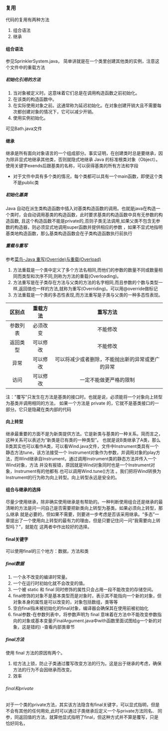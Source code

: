 ### 复用
代码的复用有两种方法
1. 组合语法
2. 继承

#### 组合语法
参见SprinklerSystem.java，
简单讲就是在一个类里创建其他类的实例，注意这个文件中的重载方法

##### 初始化引用的方法
1. 当对象被定义时。这意味着它们总是在调用构造函数之前初始化。
2. 在该类的构造函数中。
3. 在实际使用对象之前。这通常称为延迟初始化。在对象创建开销大且不需要每次都创建对象的情况下，它可以减少开销。
4. 使用实例初始化。

可见Bath.java文件
#### 继承
继承是所有面向对象语言的一个组成部分。事实证明，在创建类时总是要继承，因为除非显式地继承其他类，否则就隐式地继承 Java 的标准根类对象（Object）。
使用关键字exends后跟基类的名称，可以获得基类的所有方法和字段
- 对于文件中具有多个类的情况，每个类都可以具有一个main函数，即使这个类不是public类



##### 初始化基类
 Java 自动在派生类构造函数中插入对基类构造函数的调用。也就是java在构造一个类时，会自动调用基类的构造函数，此时要求基类的构造函数中具有无参数的构造函数,
 且这个构造函数不能是private的,否则子类无法调用,如果父类不包含无参数的构造器，则必须显式地调用super函数并提供相应的参数
 ，如果不显式地指明基类地构造函数，那么基类构造函数会在子类构造函数执行前执行
##### 重载与重写
参考[菜鸟-Java 重写(Override)与重载(Overload)](https://www.runoob.com/java/java-override-overload.html)
1. 方法重载是一个类中定义了多个方法名相同,而他们的参数的数量不同或数量相同而类型和次序不同,则称为方法的重载(Overloading)。
2. 方法重写是在子类存在方法与父类的方法的名字相同,而且参数的个数与类型一样,返回值也一样的方法,就称为重写(Overriding)。可以用@override做标记
3. 方法重载是一个类的多态性表现,而方法重写是子类与父类的一种多态性表现。

|区别点|重载方法|重写方法|
|:---:|:---:|:---:|
|参数列表|必须改变|不能修改|
|返回类型|可以修改|不能修改|
|异常|可以修改|可以将减少或者删除，不能抛出新的异常或更广的异常|
|访问|可以修改|一定不能做更严格的限制|

注："覆写"只发生在方法是基类的接口时。也就是说，必须能将一个对象向上转型为基类并调用相同的方法，
如果一个方法是 private 的，它就不是基类接口的一部分。它只是隐藏在类内部的代码
#### 向上转型
继承最重要的方面不是为新类提供方法。它是新类与基类的一种关系。简而言之，这种关系可以表述为“新类是已有类的一种类型”。
也就是说B类继承了A类，那么B类其实也可以看作A类，可以看Wind.java文件，文件中Instrument类具有一个静态方法tune，该方法接受一个
Instrument对象作为参数，并调用对象的play方法，而Wind继承自Instrument，通过调用Instrument类的静态方法并传入一个Wind对象，方法
并没有报错，原因就是Wind对象同时也是一个Instrument对象，Instrument有的他都有.也可以调用Wind.tune()方法
。我们把将Wind转换为Instrument的行为称为向上转型。向上转型永远是安全的。

#### 组合与继承的选择
尽量少使用继承，除非确实使用继承是有帮助的。一种判断使用组合还是继承的最清晰的方法是问一问自己是否需要把新类向上转型为基类。如果必须向上转型，那么继承
就是必要的，但如果不需要，则要进一步考虑是否该采用继承。“多态”一章提出了一个使用向上转型的最有力的理由，但是只要记住问一问“我需要向上转型吗？”，就能在
这两者中作出较好的选择。

#### final关键字
可以使用final的三个地方：数据，方法和类
##### final数据
1. 一个永不改变的编译时常量。
2. 一个在运行时初始化就不会改变的值。
3. 一个被 static 和 final 同时修饰的属性只会占用一段不能改变的存储空间。
4. final修饰的对象不是基本类型而是对象时，表示其不能指向一个新的对象，但对象本身的属性是可以改变的，对象包括数组，类等等
5. 空白final指未被初始化的final对象，编译器会确保其在使用前被初始化
6. final参数-在参数列表中，将参数声明为 final 意味着在方法中不能改变参数指向的对象或基本变量(FinalArgument.java中with函数里面试图给g一个新的对象，这是错的)
-查看内部类章节
##### final方法
使用 final 方法的原因有两个。
1. 给方法上锁，防止子类通过覆写改变方法的行为。这是出于继承的考虑，确保方法的行为不会因继承而改变。
2. 效率
###### final和private
对于一个类的private方法，其实该方法隐含有final关键字，可以显式指明，但是不会有其他的任何用处,此时可以通过子类继承后定义一个与private方法同名、
同参，同返回值的方法，就算他显式指明了final，但这种方式并不算是覆写，只是恰好同名，

